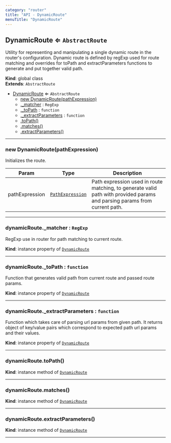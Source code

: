 ```yaml
---
category: "router"
title: "API - DynamicRoute"
menuTitle: "DynamicRoute"
---
```


## DynamicRoute ⇐ <code>AbstractRoute</code>&nbsp;<a name="DynamicRoute" href="https://github.com/seznam/ima/blob/v18.0.0/packages/core/src/router/DynamicRoute.js#L26" target="_blank"><span class="icon"><i class="fas fa-external-link-alt fa-xs"></i></span></a>
Utility for representing and manipulating a single dynamic route in the
router's configuration. Dynamic route is defined by regExp used for route
matching and overrides for toPath and extractParameters functions to generate
and put together valid path.

**Kind**: global class  
**Extends**: <code>AbstractRoute</code>  

* [DynamicRoute](#DynamicRoute) ⇐ <code>AbstractRoute</code>
    * [new DynamicRoute(pathExpression)](#new_DynamicRoute_new)
    * [._matcher](#DynamicRoute+_matcher) : <code>RegExp</code>
    * [._toPath](#DynamicRoute+_toPath) : <code>function</code>
    * [._extractParameters](#DynamicRoute+_extractParameters) : <code>function</code>
    * [.toPath()](#DynamicRoute+toPath)
    * [.matches()](#DynamicRoute+matches)
    * [.extractParameters()](#DynamicRoute+extractParameters)


* * *

### new DynamicRoute(pathExpression)&nbsp;<a name="new_DynamicRoute_new"></a>
Initializes the route.


| Param | Type | Description |
| --- | --- | --- |
| pathExpression | [<code>PathExpression</code>](#Route..PathExpression) | Path expression used in route matching,        to generate valid path with provided params and parsing params from current path. |


* * *

### dynamicRoute.\_matcher : <code>RegExp</code>&nbsp;<a name="DynamicRoute+_matcher" href="https://github.com/seznam/ima/blob/v18.0.0/packages/core/src/router/DynamicRoute.js#L54" target="_blank"><span class="icon"><i class="fas fa-external-link-alt fa-xs"></i></span></a>
RegExp use in router for path matching to current route.

**Kind**: instance property of [<code>DynamicRoute</code>](#DynamicRoute)  

* * *

### dynamicRoute.\_toPath : <code>function</code>&nbsp;<a name="DynamicRoute+_toPath" href="https://github.com/seznam/ima/blob/v18.0.0/packages/core/src/router/DynamicRoute.js#L67" target="_blank"><span class="icon"><i class="fas fa-external-link-alt fa-xs"></i></span></a>
Function that generates valid path from current route and passed route params.

**Kind**: instance property of [<code>DynamicRoute</code>](#DynamicRoute)  

* * *

### dynamicRoute.\_extractParameters : <code>function</code>&nbsp;<a name="DynamicRoute+_extractParameters" href="https://github.com/seznam/ima/blob/v18.0.0/packages/core/src/router/DynamicRoute.js#L82" target="_blank"><span class="icon"><i class="fas fa-external-link-alt fa-xs"></i></span></a>
Function which takes care of parsing url params from given path.
It returns object of key/value pairs which correspond to expected path url
params and their values.

**Kind**: instance property of [<code>DynamicRoute</code>](#DynamicRoute)  

* * *

### dynamicRoute.toPath()&nbsp;<a name="DynamicRoute+toPath" href="https://github.com/seznam/ima/blob/v18.0.0/packages/core/src/router/DynamicRoute.js#L88" target="_blank"><span class="icon"><i class="fas fa-external-link-alt fa-xs"></i></span></a>
**Kind**: instance method of [<code>DynamicRoute</code>](#DynamicRoute)  

* * *

### dynamicRoute.matches()&nbsp;<a name="DynamicRoute+matches" href="https://github.com/seznam/ima/blob/v18.0.0/packages/core/src/router/DynamicRoute.js#L95" target="_blank"><span class="icon"><i class="fas fa-external-link-alt fa-xs"></i></span></a>
**Kind**: instance method of [<code>DynamicRoute</code>](#DynamicRoute)  

* * *

### dynamicRoute.extractParameters()&nbsp;<a name="DynamicRoute+extractParameters" href="https://github.com/seznam/ima/blob/v18.0.0/packages/core/src/router/DynamicRoute.js#L104" target="_blank"><span class="icon"><i class="fas fa-external-link-alt fa-xs"></i></span></a>
**Kind**: instance method of [<code>DynamicRoute</code>](#DynamicRoute)  

* * *

